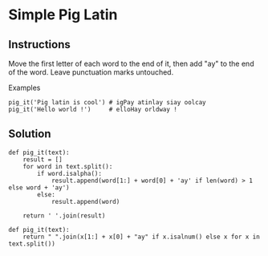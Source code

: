 # Simple Pig Latin

## Instructions
Move the first letter of each word to the end of it, then add "ay" to the end of the word. Leave punctuation marks untouched.

Examples
```
pig_it('Pig latin is cool') # igPay atinlay siay oolcay
pig_it('Hello world !')     # elloHay orldway !
```

## Solution
```
def pig_it(text):
    result = []
    for word in text.split():
        if word.isalpha():
            result.append(word[1:] + word[0] + 'ay' if len(word) > 1 else word + 'ay')
        else:
            result.append(word)

    return ' '.join(result)
```
```
def pig_it(text):
    return " ".join(x[1:] + x[0] + "ay" if x.isalnum() else x for x in text.split())
```
